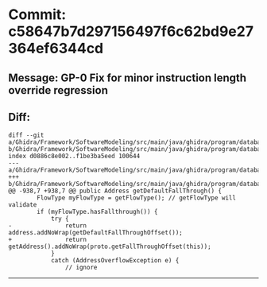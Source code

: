 # Commit: c58647b7d297156497f6c62bd9e27364ef6344cd
## Message: GP-0 Fix for minor instruction length override regression
## Diff:
```
diff --git a/Ghidra/Framework/SoftwareModeling/src/main/java/ghidra/program/database/code/InstructionDB.java b/Ghidra/Framework/SoftwareModeling/src/main/java/ghidra/program/database/code/InstructionDB.java
index d0886c8e002..f1be3ba5eed 100644
--- a/Ghidra/Framework/SoftwareModeling/src/main/java/ghidra/program/database/code/InstructionDB.java
+++ b/Ghidra/Framework/SoftwareModeling/src/main/java/ghidra/program/database/code/InstructionDB.java
@@ -938,7 +938,7 @@ public Address getDefaultFallThrough() {
 		FlowType myFlowType = getFlowType(); // getFlowType will validate
 		if (myFlowType.hasFallthrough()) {
 			try {
-				return address.addNoWrap(getDefaultFallThroughOffset());
+				return getAddress().addNoWrap(proto.getFallThroughOffset(this));
 			}
 			catch (AddressOverflowException e) {
 				// ignore
```
-----------------------------------
